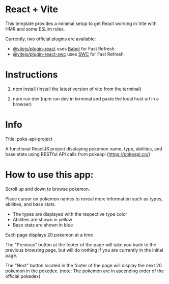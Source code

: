 # React + Vite

This template provides a minimal setup to get React working in Vite with HMR and some ESLint rules.

Currently, two official plugins are available:

- [@vitejs/plugin-react](https://github.com/vitejs/vite-plugin-react/blob/main/packages/plugin-react/README.md) uses [Babel](https://babeljs.io/) for Fast Refresh
- [@vitejs/plugin-react-swc](https://github.com/vitejs/vite-plugin-react-swc) uses [SWC](https://swc.rs/) for Fast Refresh

# Instructions
1. npm install (install the latest version of vite from the terminal)

2. npm run dev (npm run dev in terminal and paste the local host url in a browser)


# Info
Title: poke-api-project

A functional ReactJS project displaying pokemon name, type, abilities, and base stats using RESTful API calls from pokeapi (https://pokeapi.co/)

# How to use this app:
Scroll up and down to browse pokemon.

Place cursor on pokemon names to reveal more information such as types, abilities, and base stats.
- The types are displayed with the respective type color
- Abilities are shown in yellow
- Base stats are shown in blue

Each page displays 20 pokemon at a time

The "Previous" button at the footer of the page will take you back to the previous browsing page, but will do nothing if you are currently in the initial page.

The "Next" button located in the footer of the page will display the next 20 pokemon in the pokedex. 
(note: The pokemon are in ascending order of the official pokedex)
